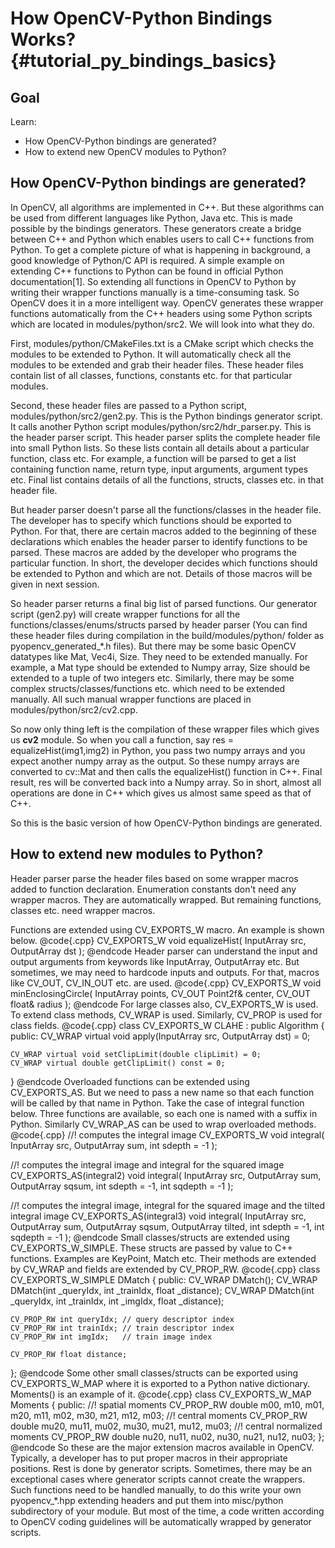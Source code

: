 How OpenCV-Python Bindings Works? {#tutorial_py_bindings_basics}
=================================

Goal
----

Learn:

-   How OpenCV-Python bindings are generated?
-   How to extend new OpenCV modules to Python?

How OpenCV-Python bindings are generated?
-----------------------------------------

In OpenCV, all algorithms are implemented in C++. But these algorithms can be used from different
languages like Python, Java etc. This is made possible by the bindings generators. These generators
create a bridge between C++ and Python which enables users to call C++ functions from Python. To get
a complete picture of what is happening in background, a good knowledge of Python/C API is required.
A simple example on extending C++ functions to Python can be found in official Python
documentation[1]. So extending all functions in OpenCV to Python by writing their wrapper functions
manually is a time-consuming task. So OpenCV does it in a more intelligent way. OpenCV generates
these wrapper functions automatically from the C++ headers using some Python scripts which are
located in modules/python/src2. We will look into what they do.

First, modules/python/CMakeFiles.txt is a CMake script which checks the modules to be extended to
Python. It will automatically check all the modules to be extended and grab their header files.
These header files contain list of all classes, functions, constants etc. for that particular
modules.

Second, these header files are passed to a Python script, modules/python/src2/gen2.py. This is the
Python bindings generator script. It calls another Python script modules/python/src2/hdr_parser.py.
This is the header parser script. This header parser splits the complete header file into small
Python lists. So these lists contain all details about a particular function, class etc. For
example, a function will be parsed to get a list containing function name, return type, input
arguments, argument types etc. Final list contains details of all the functions, structs, classes
etc. in that header file.

But header parser doesn't parse all the functions/classes in the header file. The developer has to
specify which functions should be exported to Python. For that, there are certain macros added to
the beginning of these declarations which enables the header parser to identify functions to be
parsed. These macros are added by the developer who programs the particular function. In short, the
developer decides which functions should be extended to Python and which are not. Details of those
macros will be given in next session.

So header parser returns a final big list of parsed functions. Our generator script (gen2.py) will
create wrapper functions for all the functions/classes/enums/structs parsed by header parser (You
can find these header files during compilation in the build/modules/python/ folder as
pyopencv_generated_\*.h files). But there may be some basic OpenCV datatypes like Mat, Vec4i,
Size. They need to be extended manually. For example, a Mat type should be extended to Numpy array,
Size should be extended to a tuple of two integers etc. Similarly, there may be some complex
structs/classes/functions etc. which need to be extended manually. All such manual wrapper functions
are placed in modules/python/src2/cv2.cpp.

So now only thing left is the compilation of these wrapper files which gives us **cv2** module. So
when you call a function, say res = equalizeHist(img1,img2) in Python, you pass two numpy arrays and
you expect another numpy array as the output. So these numpy arrays are converted to cv::Mat and
then calls the equalizeHist() function in C++. Final result, res will be converted back into a Numpy
array. So in short, almost all operations are done in C++ which gives us almost same speed as that
of C++.

So this is the basic version of how OpenCV-Python bindings are generated.

How to extend new modules to Python?
------------------------------------

Header parser parse the header files based on some wrapper macros added to function declaration.
Enumeration constants don't need any wrapper macros. They are automatically wrapped. But remaining
functions, classes etc. need wrapper macros.

Functions are extended using CV_EXPORTS_W macro. An example is shown below.
@code{.cpp}
CV_EXPORTS_W void equalizeHist( InputArray src, OutputArray dst );
@endcode
Header parser can understand the input and output arguments from keywords like
InputArray, OutputArray etc. But sometimes, we may need to hardcode inputs and outputs. For that,
macros like CV_OUT, CV_IN_OUT etc. are used.
@code{.cpp}
CV_EXPORTS_W void minEnclosingCircle( InputArray points,
                                     CV_OUT Point2f& center, CV_OUT float& radius );
@endcode
For large classes also, CV_EXPORTS_W is used. To extend class methods, CV_WRAP is used.
Similarly, CV_PROP is used for class fields.
@code{.cpp}
class CV_EXPORTS_W CLAHE : public Algorithm
{
public:
    CV_WRAP virtual void apply(InputArray src, OutputArray dst) = 0;

    CV_WRAP virtual void setClipLimit(double clipLimit) = 0;
    CV_WRAP virtual double getClipLimit() const = 0;
}
@endcode
Overloaded functions can be extended using CV_EXPORTS_AS. But we need to pass a new name so that
each function will be called by that name in Python. Take the case of integral function below. Three
functions are available, so each one is named with a suffix in Python. Similarly CV_WRAP_AS can be
used to wrap overloaded methods.
@code{.cpp}
//! computes the integral image
CV_EXPORTS_W void integral( InputArray src, OutputArray sum, int sdepth = -1 );

//! computes the integral image and integral for the squared image
CV_EXPORTS_AS(integral2) void integral( InputArray src, OutputArray sum,
                                        OutputArray sqsum, int sdepth = -1, int sqdepth = -1 );

//! computes the integral image, integral for the squared image and the tilted integral image
CV_EXPORTS_AS(integral3) void integral( InputArray src, OutputArray sum,
                                        OutputArray sqsum, OutputArray tilted,
                                        int sdepth = -1, int sqdepth = -1 );
@endcode
Small classes/structs are extended using CV_EXPORTS_W_SIMPLE. These structs are passed by value
to C++ functions. Examples are KeyPoint, Match etc. Their methods are extended by CV_WRAP and
fields are extended by CV_PROP_RW.
@code{.cpp}
class CV_EXPORTS_W_SIMPLE DMatch
{
public:
    CV_WRAP DMatch();
    CV_WRAP DMatch(int _queryIdx, int _trainIdx, float _distance);
    CV_WRAP DMatch(int _queryIdx, int _trainIdx, int _imgIdx, float _distance);

    CV_PROP_RW int queryIdx; // query descriptor index
    CV_PROP_RW int trainIdx; // train descriptor index
    CV_PROP_RW int imgIdx;   // train image index

    CV_PROP_RW float distance;
};
@endcode
Some other small classes/structs can be exported using CV_EXPORTS_W_MAP where it is exported to a
Python native dictionary. Moments() is an example of it.
@code{.cpp}
class CV_EXPORTS_W_MAP Moments
{
public:
    //! spatial moments
    CV_PROP_RW double  m00, m10, m01, m20, m11, m02, m30, m21, m12, m03;
    //! central moments
    CV_PROP_RW double  mu20, mu11, mu02, mu30, mu21, mu12, mu03;
    //! central normalized moments
    CV_PROP_RW double  nu20, nu11, nu02, nu30, nu21, nu12, nu03;
};
@endcode
So these are the major extension macros available in OpenCV. Typically, a developer has to put
proper macros in their appropriate positions. Rest is done by generator scripts. Sometimes, there
may be an exceptional cases where generator scripts cannot create the wrappers. Such functions need
to be handled manually, to do this write your own pyopencv_*.hpp extending headers and put them into
misc/python subdirectory of your module. But most of the time, a code written according to OpenCV
coding guidelines will be automatically wrapped by generator scripts.